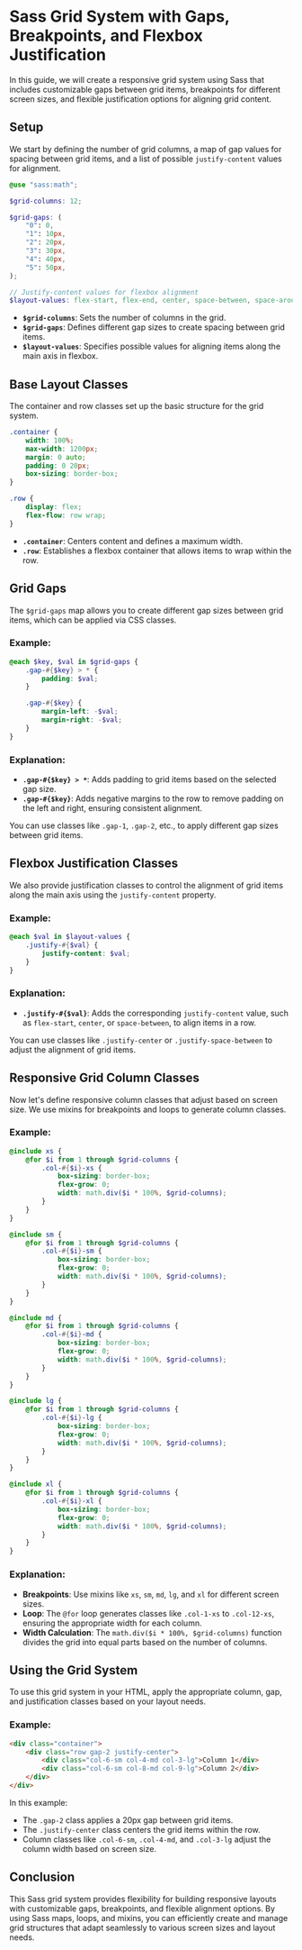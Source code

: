 # Sass Grid System with Gaps, Breakpoints, and Flexbox Justification

In this guide, we will create a responsive grid system using Sass that includes customizable gaps between grid items, breakpoints for different screen sizes, and flexible justification options for aligning grid content.

## Setup

We start by defining the number of grid columns, a map of gap values for spacing between grid items, and a list of possible `justify-content` values for alignment.

```scss
@use "sass:math";

$grid-columns: 12;

$grid-gaps: (
    "0": 0,
    "1": 10px,
    "2": 20px,
    "3": 30px,
    "4": 40px,
    "5": 50px,
);

// Justify-content values for flexbox alignment
$layout-values: flex-start, flex-end, center, space-between, space-around;
```

- **`$grid-columns`**: Sets the number of columns in the grid.
- **`$grid-gaps`**: Defines different gap sizes to create spacing between grid items.
- **`$layout-values`**: Specifies possible values for aligning items along the main axis in flexbox.

## Base Layout Classes

The container and row classes set up the basic structure for the grid system.

```scss
.container {
    width: 100%;
    max-width: 1200px;
    margin: 0 auto;
    padding: 0 20px;
    box-sizing: border-box;
}

.row {
    display: flex;
    flex-flow: row wrap;
}
```

- **`.container`**: Centers content and defines a maximum width.
- **`.row`**: Establishes a flexbox container that allows items to wrap within the row.

## Grid Gaps

The `$grid-gaps` map allows you to create different gap sizes between grid items, which can be applied via CSS classes.

### Example:

```scss
@each $key, $val in $grid-gaps {
    .gap-#{$key} > * {
        padding: $val;
    }

    .gap-#{$key} {
        margin-left: -$val;
        margin-right: -$val;
    }
}
```

### Explanation:

- **`.gap-#{$key} > *`**: Adds padding to grid items based on the selected gap size.
- **`.gap-#{$key}`**: Adds negative margins to the row to remove padding on the left and right, ensuring consistent alignment.

You can use classes like `.gap-1`, `.gap-2`, etc., to apply different gap sizes between grid items.

## Flexbox Justification Classes

We also provide justification classes to control the alignment of grid items along the main axis using the `justify-content` property.

### Example:

```scss
@each $val in $layout-values {
    .justify-#{$val} {
        justify-content: $val;
    }
}
```

### Explanation:

- **`.justify-#{$val}`**: Adds the corresponding `justify-content` value, such as `flex-start`, `center`, or `space-between`, to align items in a row.

You can use classes like `.justify-center` or `.justify-space-between` to adjust the alignment of grid items.

## Responsive Grid Column Classes

Now let's define responsive column classes that adjust based on screen size. We use mixins for breakpoints and loops to generate column classes.

### Example:

```scss
@include xs {
    @for $i from 1 through $grid-columns {
        .col-#{$i}-xs {
            box-sizing: border-box;
            flex-grow: 0;
            width: math.div($i * 100%, $grid-columns);
        }
    }
}

@include sm {
    @for $i from 1 through $grid-columns {
        .col-#{$i}-sm {
            box-sizing: border-box;
            flex-grow: 0;
            width: math.div($i * 100%, $grid-columns);
        }
    }
}

@include md {
    @for $i from 1 through $grid-columns {
        .col-#{$i}-md {
            box-sizing: border-box;
            flex-grow: 0;
            width: math.div($i * 100%, $grid-columns);
        }
    }
}

@include lg {
    @for $i from 1 through $grid-columns {
        .col-#{$i}-lg {
            box-sizing: border-box;
            flex-grow: 0;
            width: math.div($i * 100%, $grid-columns);
        }
    }
}

@include xl {
    @for $i from 1 through $grid-columns {
        .col-#{$i}-xl {
            box-sizing: border-box;
            flex-grow: 0;
            width: math.div($i * 100%, $grid-columns);
        }
    }
}
```

### Explanation:

- **Breakpoints**: Use mixins like `xs`, `sm`, `md`, `lg`, and `xl` for different screen sizes.
- **Loop**: The `@for` loop generates classes like `.col-1-xs` to `.col-12-xs`, ensuring the appropriate width for each column.
- **Width Calculation**: The `math.div($i * 100%, $grid-columns)` function divides the grid into equal parts based on the number of columns.

## Using the Grid System

To use this grid system in your HTML, apply the appropriate column, gap, and justification classes based on your layout needs.

### Example:

```html
<div class="container">
    <div class="row gap-2 justify-center">
        <div class="col-6-sm col-4-md col-3-lg">Column 1</div>
        <div class="col-6-sm col-8-md col-9-lg">Column 2</div>
    </div>
</div>
```

In this example:
- The `.gap-2` class applies a 20px gap between grid items.
- The `.justify-center` class centers the grid items within the row.
- Column classes like `.col-6-sm`, `.col-4-md`, and `.col-3-lg` adjust the column width based on screen size.

## Conclusion

This Sass grid system provides flexibility for building responsive layouts with customizable gaps, breakpoints, and flexible alignment options. By using Sass maps, loops, and mixins, you can efficiently create and manage grid structures that adapt seamlessly to various screen sizes and layout needs.

